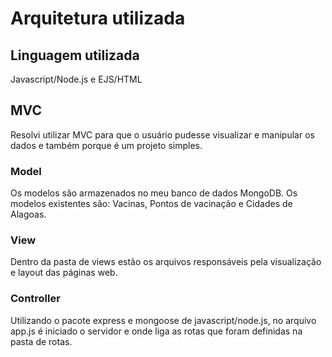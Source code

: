 # Arquitetura utilizada

## Linguagem utilizada

Javascript/Node.js e EJS/HTML

## MVC
Resolvi utilizar MVC para que o usuário pudesse visualizar e manipular os dados e também porque é um projeto simples.


### Model
Os modelos são armazenados no meu banco de dados MongoDB. Os modelos existentes são: Vacinas, Pontos de vacinação e Cidades de Alagoas.


### View
Dentro da pasta de views estão os arquivos responsáveis pela visualização e layout das páginas web.


### Controller
Utilizando o pacote express e mongoose de javascript/node.js, no arquivo app.js é iniciado o servidor e onde liga as rotas que foram definidas na pasta de rotas.


